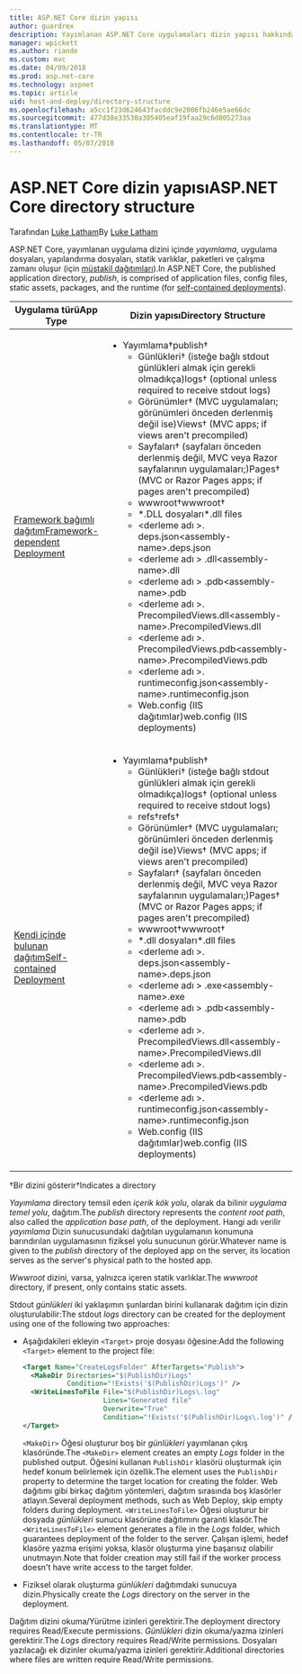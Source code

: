 ```yaml
---
title: ASP.NET Core dizin yapısı
author: guardrex
description: Yayımlanan ASP.NET Core uygulamaları dizin yapısı hakkında bilgi edinin.
manager: wpickett
ms.author: riande
ms.custom: mvc
ms.date: 04/09/2018
ms.prod: asp.net-core
ms.technology: aspnet
ms.topic: article
uid: host-and-deploy/directory-structure
ms.openlocfilehash: a5cc1f23d624643facddc9e2006fb246e5ae66dc
ms.sourcegitcommit: 477d38e33530a305405eaf19faa29c6d805273aa
ms.translationtype: MT
ms.contentlocale: tr-TR
ms.lasthandoff: 05/07/2018
---
```

# <a name="aspnet-core-directory-structure"></a><span data-ttu-id="c4c7a-103">ASP.NET Core dizin yapısı</span><span class="sxs-lookup"><span data-stu-id="c4c7a-103">ASP.NET Core directory structure</span></span>

<span data-ttu-id="c4c7a-104">Tarafından [Luke Latham](https://github.com/guardrex)</span><span class="sxs-lookup"><span data-stu-id="c4c7a-104">By [Luke Latham](https://github.com/guardrex)</span></span>

<span data-ttu-id="c4c7a-105">ASP.NET Core, yayımlanan uygulama dizini içinde *yayımlama*, uygulama dosyaları, yapılandırma dosyaları, statik varlıklar, paketleri ve çalışma zamanı oluşur (için [müstakil dağıtımları](/dotnet/core/deploying/#self-contained-deployments-scd)).</span><span class="sxs-lookup"><span data-stu-id="c4c7a-105">In ASP.NET Core, the published application directory, *publish*, is comprised of application files, config files, static assets, packages, and the runtime (for [self-contained deployments](/dotnet/core/deploying/#self-contained-deployments-scd)).</span></span>


| <span data-ttu-id="c4c7a-106">Uygulama türü</span><span class="sxs-lookup"><span data-stu-id="c4c7a-106">App Type</span></span> | <span data-ttu-id="c4c7a-107">Dizin yapısı</span><span class="sxs-lookup"><span data-stu-id="c4c7a-107">Directory Structure</span></span> |
| -------- | ------------------- |
| [<span data-ttu-id="c4c7a-108">Framework bağımlı dağıtım</span><span class="sxs-lookup"><span data-stu-id="c4c7a-108">Framework-dependent Deployment</span></span>](/dotnet/core/deploying/#framework-dependent-deployments-fdd) | <ul><li><span data-ttu-id="c4c7a-109">Yayımlama&dagger;</span><span class="sxs-lookup"><span data-stu-id="c4c7a-109">publish&dagger;</span></span><ul><li><span data-ttu-id="c4c7a-110">Günlükleri&dagger; (isteğe bağlı stdout günlükleri almak için gerekli olmadıkça)</span><span class="sxs-lookup"><span data-stu-id="c4c7a-110">logs&dagger; (optional unless required to receive stdout logs)</span></span></li><li><span data-ttu-id="c4c7a-111">Görünümler&dagger; (MVC uygulamaları; görünümleri önceden derlenmiş değil ise)</span><span class="sxs-lookup"><span data-stu-id="c4c7a-111">Views&dagger; (MVC apps; if views aren't precompiled)</span></span></li><li><span data-ttu-id="c4c7a-112">Sayfaları&dagger; (sayfaları önceden derlenmiş değil, MVC veya Razor sayfalarının uygulamaları;)</span><span class="sxs-lookup"><span data-stu-id="c4c7a-112">Pages&dagger; (MVC or Razor Pages apps; if pages aren't precompiled)</span></span></li><li><span data-ttu-id="c4c7a-113">wwwroot&dagger;</span><span class="sxs-lookup"><span data-stu-id="c4c7a-113">wwwroot&dagger;</span></span></li><li><span data-ttu-id="c4c7a-114">\*\.DLL dosyaları</span><span class="sxs-lookup"><span data-stu-id="c4c7a-114">\*\.dll files</span></span></li><li><span data-ttu-id="c4c7a-115">\<derleme adı >. deps.json</span><span class="sxs-lookup"><span data-stu-id="c4c7a-115">\<assembly-name>.deps.json</span></span></li><li><span data-ttu-id="c4c7a-116">\<derleme adı > .dll</span><span class="sxs-lookup"><span data-stu-id="c4c7a-116">\<assembly-name>.dll</span></span></li><li><span data-ttu-id="c4c7a-117">\<derleme adı > .pdb</span><span class="sxs-lookup"><span data-stu-id="c4c7a-117">\<assembly-name>.pdb</span></span></li><li><span data-ttu-id="c4c7a-118">\<derleme adı >. PrecompiledViews.dll</span><span class="sxs-lookup"><span data-stu-id="c4c7a-118">\<assembly-name>.PrecompiledViews.dll</span></span></li><li><span data-ttu-id="c4c7a-119">\<derleme adı >. PrecompiledViews.pdb</span><span class="sxs-lookup"><span data-stu-id="c4c7a-119">\<assembly-name>.PrecompiledViews.pdb</span></span></li><li><span data-ttu-id="c4c7a-120">\<derleme adı >. runtimeconfig.json</span><span class="sxs-lookup"><span data-stu-id="c4c7a-120">\<assembly-name>.runtimeconfig.json</span></span></li><li><span data-ttu-id="c4c7a-121">Web.config (IIS dağıtımlar)</span><span class="sxs-lookup"><span data-stu-id="c4c7a-121">web.config (IIS deployments)</span></span></li></ul></li></ul> |
| [<span data-ttu-id="c4c7a-122">Kendi içinde bulunan dağıtım</span><span class="sxs-lookup"><span data-stu-id="c4c7a-122">Self-contained Deployment</span></span>](/dotnet/core/deploying/#self-contained-deployments-scd) | <ul><li><span data-ttu-id="c4c7a-123">Yayımlama&dagger;</span><span class="sxs-lookup"><span data-stu-id="c4c7a-123">publish&dagger;</span></span><ul><li><span data-ttu-id="c4c7a-124">Günlükleri&dagger; (isteğe bağlı stdout günlükleri almak için gerekli olmadıkça)</span><span class="sxs-lookup"><span data-stu-id="c4c7a-124">logs&dagger; (optional unless required to receive stdout logs)</span></span></li><li><span data-ttu-id="c4c7a-125">refs&dagger;</span><span class="sxs-lookup"><span data-stu-id="c4c7a-125">refs&dagger;</span></span></li><li><span data-ttu-id="c4c7a-126">Görünümler&dagger; (MVC uygulamaları; görünümleri önceden derlenmiş değil ise)</span><span class="sxs-lookup"><span data-stu-id="c4c7a-126">Views&dagger; (MVC apps; if views aren't precompiled)</span></span></li><li><span data-ttu-id="c4c7a-127">Sayfaları&dagger; (sayfaları önceden derlenmiş değil, MVC veya Razor sayfalarının uygulamaları;)</span><span class="sxs-lookup"><span data-stu-id="c4c7a-127">Pages&dagger; (MVC or Razor Pages apps; if pages aren't precompiled)</span></span></li><li><span data-ttu-id="c4c7a-128">wwwroot&dagger;</span><span class="sxs-lookup"><span data-stu-id="c4c7a-128">wwwroot&dagger;</span></span></li><li><span data-ttu-id="c4c7a-129">\*.dll dosyaları</span><span class="sxs-lookup"><span data-stu-id="c4c7a-129">\*.dll files</span></span></li><li><span data-ttu-id="c4c7a-130">\<derleme adı >. deps.json</span><span class="sxs-lookup"><span data-stu-id="c4c7a-130">\<assembly-name>.deps.json</span></span></li><li><span data-ttu-id="c4c7a-131">\<derleme adı > .exe</span><span class="sxs-lookup"><span data-stu-id="c4c7a-131">\<assembly-name>.exe</span></span></li><li><span data-ttu-id="c4c7a-132">\<derleme adı > .pdb</span><span class="sxs-lookup"><span data-stu-id="c4c7a-132">\<assembly-name>.pdb</span></span></li><li><span data-ttu-id="c4c7a-133">\<derleme adı >. PrecompiledViews.dll</span><span class="sxs-lookup"><span data-stu-id="c4c7a-133">\<assembly-name>.PrecompiledViews.dll</span></span></li><li><span data-ttu-id="c4c7a-134">\<derleme adı >. PrecompiledViews.pdb</span><span class="sxs-lookup"><span data-stu-id="c4c7a-134">\<assembly-name>.PrecompiledViews.pdb</span></span></li><li><span data-ttu-id="c4c7a-135">\<derleme adı >. runtimeconfig.json</span><span class="sxs-lookup"><span data-stu-id="c4c7a-135">\<assembly-name>.runtimeconfig.json</span></span></li><li><span data-ttu-id="c4c7a-136">Web.config (IIS dağıtımlar)</span><span class="sxs-lookup"><span data-stu-id="c4c7a-136">web.config (IIS deployments)</span></span></li></ul></li></ul> |

<span data-ttu-id="c4c7a-137">&dagger;Bir dizini gösterir</span><span class="sxs-lookup"><span data-stu-id="c4c7a-137">&dagger;Indicates a directory</span></span>

<span data-ttu-id="c4c7a-138">*Yayımlama* directory temsil eden *içerik kök yolu*, olarak da bilinir *uygulama temel yolu*, dağıtım.</span><span class="sxs-lookup"><span data-stu-id="c4c7a-138">The *publish* directory represents the *content root path*, also called the *application base path*, of the deployment.</span></span> <span data-ttu-id="c4c7a-139">Hangi adı verilir *yayımlama* Dizin sunucusundaki dağıtılan uygulamanın konumuna barındırılan uygulamasının fiziksel yolu sunucunun görür.</span><span class="sxs-lookup"><span data-stu-id="c4c7a-139">Whatever name is given to the *publish* directory of the deployed app on the server, its location serves as the server's physical path to the hosted app.</span></span>

<span data-ttu-id="c4c7a-140">*Wwwroot* dizini, varsa, yalnızca içeren statik varlıklar.</span><span class="sxs-lookup"><span data-stu-id="c4c7a-140">The *wwwroot* directory, if present, only contains static assets.</span></span>

<span data-ttu-id="c4c7a-141">Stdout *günlükleri* iki yaklaşımın şunlardan birini kullanarak dağıtım için dizin oluşturulabilir:</span><span class="sxs-lookup"><span data-stu-id="c4c7a-141">The stdout *logs* directory can be created for the deployment using one of the following two approaches:</span></span>

* <span data-ttu-id="c4c7a-142">Aşağıdakileri ekleyin `<Target>` proje dosyası öğesine:</span><span class="sxs-lookup"><span data-stu-id="c4c7a-142">Add the following `<Target>` element to the project file:</span></span>

   ```xml
   <Target Name="CreateLogsFolder" AfterTargets="Publish">
     <MakeDir Directories="$(PublishDir)Logs" 
              Condition="!Exists('$(PublishDir)Logs')" />
     <WriteLinesToFile File="$(PublishDir)Logs\.log" 
                       Lines="Generated file" 
                       Overwrite="True" 
                       Condition="!Exists('$(PublishDir)Logs\.log')" />
   </Target>
   ```

   <span data-ttu-id="c4c7a-143">`<MakeDir>` Öğesi oluşturur boş bir *günlükleri* yayımlanan çıkış klasöründe.</span><span class="sxs-lookup"><span data-stu-id="c4c7a-143">The `<MakeDir>` element creates an empty *Logs* folder in the published output.</span></span> <span data-ttu-id="c4c7a-144">Öğesini kullanan `PublishDir` klasörü oluşturmak için hedef konum belirlemek için özellik.</span><span class="sxs-lookup"><span data-stu-id="c4c7a-144">The element uses the `PublishDir` property to determine the target location for creating the folder.</span></span> <span data-ttu-id="c4c7a-145">Web dağıtımı gibi birkaç dağıtım yöntemleri, dağıtım sırasında boş klasörler atlayın.</span><span class="sxs-lookup"><span data-stu-id="c4c7a-145">Several deployment methods, such as Web Deploy, skip empty folders during deployment.</span></span> <span data-ttu-id="c4c7a-146">`<WriteLinesToFile>` Öğesi oluşturur bir dosyada *günlükleri* sunucu klasörüne dağıtımını garanti klasör.</span><span class="sxs-lookup"><span data-stu-id="c4c7a-146">The `<WriteLinesToFile>` element generates a file in the *Logs* folder, which guarantees deployment of the folder to the server.</span></span> <span data-ttu-id="c4c7a-147">Çalışan işlemi, hedef klasöre yazma erişimi yoksa, klasör oluşturma yine başarısız olabilir unutmayın.</span><span class="sxs-lookup"><span data-stu-id="c4c7a-147">Note that folder creation may still fail if the worker process doesn't have write access to the target folder.</span></span>

* <span data-ttu-id="c4c7a-148">Fiziksel olarak oluşturma *günlükleri* dağıtımdaki sunucuya dizin.</span><span class="sxs-lookup"><span data-stu-id="c4c7a-148">Physically create the *Logs* directory on the server in the deployment.</span></span>

<span data-ttu-id="c4c7a-149">Dağıtım dizini okuma/Yürütme izinleri gerektirir.</span><span class="sxs-lookup"><span data-stu-id="c4c7a-149">The deployment directory requires Read/Execute permissions.</span></span> <span data-ttu-id="c4c7a-150">*Günlükleri* dizin okuma/yazma izinleri gerektirir.</span><span class="sxs-lookup"><span data-stu-id="c4c7a-150">The *Logs* directory requires Read/Write permissions.</span></span> <span data-ttu-id="c4c7a-151">Dosyaları yazılacağı ek dizinler okuma/yazma izinleri gerektirir.</span><span class="sxs-lookup"><span data-stu-id="c4c7a-151">Additional directories where files are written require Read/Write permissions.</span></span>
